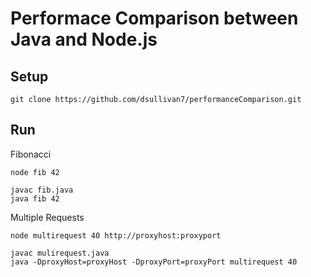 Performace Comparison between Java and Node.js
==============================================

Setup
-----

`git clone https://github.com/dsullivan7/performanceComparison.git`

Run
---

Fibonacci

```cd node
node fib 42
```

```cd java
javac fib.java
java fib 42
```

Multiple Requests

```cd node
node multirequest 40 http://proxyhost:proxyport
```

```cd java
javac mulirequest.java
java -DproxyHost=proxyHost -DproxyPort=proxyPort multirequest 40 
```
